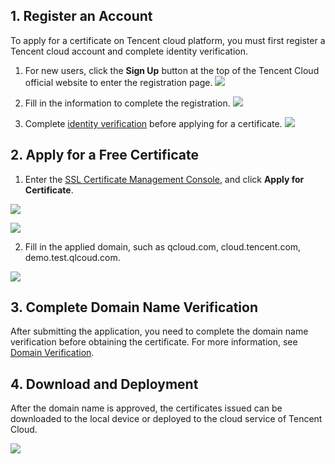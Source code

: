 ## 1. Register an Account
To apply for a certificate on Tencent cloud platform, you must first register a Tencent cloud account and complete identity verification.

1) For new users, click the **Sign Up** button at the top of the Tencent Cloud official website to enter the registration page.
![](https://mc.qcloudimg.com/static/img/cc760f13d5e89b06ff3c48b9aeb66c63/0.png)

2) Fill in the information to complete the registration.
![](https://mc.qcloudimg.com/static/img/663e6b293d35f1d39eff4e3cca1b5ac7/1.png)

3) Complete [identity verification](https://console.cloud.tencent.com/developer/auth) before applying for a certificate.
![](https://mc.qcloudimg.com/static/img/b4f85ccb5ec8a9eb58040eeacfafc9d6/2.png)

## 2. Apply for a Free Certificate

1) Enter the [SSL Certificate Management Console](https://console.cloud.tencent.com/ssl), and click **Apply for Certificate**.

![](https://mc.qcloudimg.com/static/img/2363dce283c66901c4662f48784661e7/3.png)

![](https://mc.qcloudimg.com/static/img/bcc0734866a5b04a5d14915782bb1412/4.png)

2) Fill in the applied domain, such as qcloud.com, cloud.tencent.com, demo.test.qlcoud.com.

![](https://mc.qcloudimg.com/static/img/cd4c29b2c97cfa9b250fb42631ed5642/5.png)

## 3. Complete Domain Name Verification
After submitting the application, you need to complete the domain name verification before obtaining the certificate. For more information, see [Domain Verification](https://cloud.tencent.com/document/product/400/4142).

## 4. Download and Deployment
After the domain name is approved, the certificates issued can be downloaded to the local device or deployed to the cloud service of Tencent Cloud.

![](https://mc.qcloudimg.com/static/img/ec3b3b9f7bc50e72dbfd254fe20a2e94/6.png)


